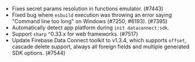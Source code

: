 - Fixes secret params resolution in functions emulator. (#7443)
- Fixed bug where `esbuild` execution was throwing an error saying "Command line too long" on Windows (#7250, #6193). (#7395)
- Automatically detect app platform during `init dataconnect:sdk`.
- Support `sharp` ^0.33.x for web frameworks. (#7517)
- Update Firebase Data Connect toolkit to v1.3.4, which supports `offset`, cascade delete support, always all foreign fields and multiple generated SDK options. (#7544)

